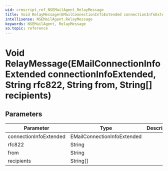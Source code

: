```yaml
---
uid: crmscript_ref_NSEMailAgent_RelayMessage
title: Void RelayMessage(EMailConnectionInfoExtended connectionInfoExtended, String rfc822, String from, String[] recipients)
intellisense: NSEMailAgent.RelayMessage
keywords: NSEMailAgent, RelayMessage
so.topic: reference
---
```


# Void RelayMessage(EMailConnectionInfoExtended connectionInfoExtended, String rfc822, String from, String[] recipients)

## Parameters

| Parameter | Type | Description |
|---|---|---|
| connectionInfoExtended | EMailConnectionInfoExtended | |
| rfc822 | String | |
| from | String | |
| recipients | String[] | |
